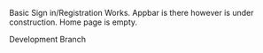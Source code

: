 Basic Sign in/Registration Works.
Appbar is there however is under construction.
Home page is empty.

Development Branch